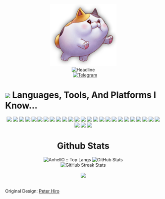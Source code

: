 <div>
    <div align=center>
        <img src="https://raw.githubusercontent.com/RussDev7/RussDev7/main/Avatar.PNG" alt="GitHub Meows Riding Into The Sunset" height="200">
    </div>
    <div align=center>
        <img src="https://readme-typing-svg.herokuapp.com?color=%236FDA44&size=32&center=true&vCenter=true&width=600&height=50&lines=I'm+a+Full+stack+Developer;Problem+Solver;+Freelancer;Open+Source+Enthusiast;Pentester%2B" alt="Headline" />
    </div>
    <div align=center>
        <!-- <a href="https://www.linkedin.com/in/bikas-lin-49725b235/"><img src="https://img.shields.io/badge/linkedin-%230077B5.svg?style=for-the-badge&logo=linkedin&logoColor=white" alt="LinkedIn" /></a> -->
        <a href="https://discordapp.com/users/632704431124906015"><img src="https://img.shields.io/badge/Discord-5865F2?style=for-the-badge&logo=Discord&logoColor=white" alt="" /></a>
        <a href="imthedude030@gmail.com"><img src="https://img.shields.io/badge/Gmail-D14836?style=for-the-badge&logo=gmail&logoColor=white" alt="" /></a>
        <a href="https://join.skype.com/invite/qZyo6yYH0ywl"><img src="https://img.shields.io/badge/Skype-%2300AFF0.svg?style=for-the-badge&logo=Skype&logoColor=white" alt="" /></a>
        <a href="https://t.me/0xHiro"><img src="https://img.shields.io/badge/Telegram-2CA5E0?style=for-the-badge&logo=telegram&logoColor=white" alt="Telegram" /></a>
        <!-- <a href="https://stackoverflow.com/users/17187486/0xhiro"><img src="https://img.shields.io/badge/-Stackoverflow-FE7A16?style=for-the-badge&logo=stack-overflow&logoColor=white" alt="Stack Overflow" /></a> -->
    </div>
    <div>
      <h1><img src="https://media.giphy.com/media/ObNTw8Uzwy6KQ/giphy.gif" width="30px">&nbsp;Languages, Tools, And Platforms I Know...</h1>
      <p align='center'>
      <code><img height="30" src="https://img.shields.io/badge/html5-%23E34F26.svg?style=for-the-badge&logo=html5&logoColor=white"></code>
      <code><img height="30" src="https://img.shields.io/badge/css3-%231572B6.svg?style=for-the-badge&logo=css3&logoColor=white"></code>
      <code><img height="30" src="https://img.shields.io/badge/javascript-%23323330.svg?style=for-the-badge&logo=javascript&logoColor=%23F7DF1E"></code>
      <code><img height="30" src="https://img.shields.io/badge/jquery-%230769AD.svg?style=for-the-badge&logo=jquery&logoColor=white"></code>
      <code><img height="30" src="https://img.shields.io/badge/python-3670A0?style=for-the-badge&logo=python&logoColor=white"></code>
      <code><img height="30" src="https://img.shields.io/badge/Visual%20Studio-5C2D91.svg?style=for-the-badge&logo=visual-studio&logoColor=white"></code>
      <code><img height="30" src="https://img.shields.io/badge/.NET-5C2D91?style=for-the-badge&logo=.net&logoColor=white"></code>
      <code><img height="30" src="https://img.shields.io/badge/c-%2300599C.svg?style=for-the-badge&logo=c&logoColor=white"></code>
      <code><img height="30" src="https://img.shields.io/badge/c%23-%23239120.svg?style=for-the-badge&logo=c-sharp&logoColor=white"></code>
      <code><img height="30" src="https://img.shields.io/badge/c++-%2300599C.svg?style=for-the-badge&logo=c%2B%2B&logoColor=white"></code>
      <code><img height="30" src="https://img.shields.io/badge/lua-%232C2D72.svg?style=for-the-badge&logo=lua&logoColor=white"></code>
      <code><img height="30" src="https://img.shields.io/badge/git-%23F05033.svg?style=for-the-badge&logo=git&logoColor=white"></code>
      <code><img height="30" src="https://img.shields.io/badge/Ethereum-3C3C3D?style=for-the-badge&logo=Ethereum&logoColor=white"></code>
      <code><img height="30" src="https://img.shields.io/badge/adobe-%23FF0000.svg?style=for-the-badge&logo=adobe&logoColor=white"></code>
      <code><img height="30" src="https://img.shields.io/badge/tether-168363?style=for-the-badge&logo=tether&logoColor=white"></code>
      <code><img height="30" src="https://img.shields.io/badge/Codesandbox-040404?style=for-the-badge&logo=codesandbox&logoColor=DBDBDB"></code>
      <code><img height="30" src="https://img.shields.io/badge/Cloudflare-F38020?style=for-the-badge&logo=Cloudflare&logoColor=white"></code>
      <code><img height="30" src="https://img.shields.io/badge/Windows%20Terminal-%234D4D4D.svg?style=for-the-badge&logo=windows-terminal&logoColor=white"></code>
      <code><img height="30" src="https://img.shields.io/badge/Wikipedia-%23000000.svg?style=for-the-badge&logo=wikipedia&logoColor=white"></code>
      <code><img height="30" src="https://img.shields.io/badge/PowerShell-%235391FE.svg?style=for-the-badge&logo=powershell&logoColor=white"></code>
      <code><img height="30" src="https://img.shields.io/badge/Tor-7D4698?style=for-the-badge&logo=Tor-Browser&logoColor=white"></code>
      <code><img height="30" src="https://img.shields.io/badge/Google%20Chrome-4285F4?style=for-the-badge&logo=GoogleChrome&logoColor=white"></code>
      <code><img height="30" src="https://img.shields.io/badge/sqlite-%2307405e.svg?style=for-the-badge&logo=sqlite&logoColor=white"></code>
      <code><img height="30" src="https://img.shields.io/badge/adobe%20photoshop-%2331A8FF.svg?style=for-the-badge&logo=adobe%20photoshop&logoColor=white"></code>
      <code><img height="30" src="https://img.shields.io/badge/adobe%20illustrator-%23FF9A00.svg?style=for-the-badge&logo=adobe%20illustrator&logoColor=white"></code>
      <code><img height="30" src="https://img.shields.io/badge/-Stackoverflow-FE7A16?style=for-the-badge&logo=stack-overflow&logoColor=white"></code>
      <code><img height="30" src="https://img.shields.io/badge/StackExchange-%23ffffff.svg?style=for-the-badge&logo=StackExchange&logoColor=white"></code>
      <code><img height="30" src="https://img.shields.io/badge/Microsoft_Office-D83B01?style=for-the-badge&logo=microsoft-office&logoColor=white"></code>
      </p>
    </div>
    <div align=center>
        <h1>Github Stats</h1>
        <img src="https://github-readme-stats.vercel.app/api/top-langs/?username=RussDev7&langs_count=10&title_color=6FDA44&text_color=FFFFFF&&theme=dark&layout=compact" alt="AnhellO :: Top Langs" />
        <img src="https://github-readme-stats.vercel.app/api?username=RussDev7&title_color=6FDA44&text_color=FFFFFF&show_icons=true&icon_color=6FDA44&show=reviews,discussions_started,discussions_answered,prs_merged,prs_merged_percentage&include_all_commits=true&theme=dark" alt="GitHub Stats" height="215" />
        <br>
        <!--
        <img src="https://github-readme-stats.vercel.app/api/top-langs?username=RussDev7&layout=compact&title_color=6FDA44&text_color=FFFFFF&theme=dark" alt="GitHub Most Used Languages" height="200" />
        <br>
        -->
        <img src="https://github-readme-streak-stats.herokuapp.com/?user=RussDev7&theme=dark&date_format=j%20M%5B%20Y%5D&currStreakLabel=6FDA44&fire=6FDA44&ring=6FDA44" alt="GitHub Streak Stats" height="200" />
        <br>
        <br>
        <img src="https://github-profile-trophy.vercel.app/?username=RussDev7&column=6&title=Stars,Followers,Commit,Issues,PullRequest,Repo">
        <br>
        <br>
    </div>
</div>

<!-- ## [![trophy](https://github-profile-trophy.vercel.app/?username=RussDev7&column=4)](https://github.com/ryo-ma/github-profile-trophy) -->

Original Design: [Peter Hiro](https://github.com/0xHir0)
